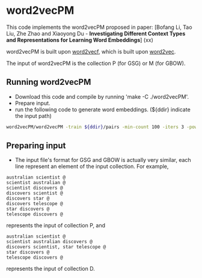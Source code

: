 # word2vecPM

This code implements the word2vecPM proposed in paper: [Bofang Li, Tao Liu, Zhe Zhao and Xiaoyong Du - **Investigating Different Context Types and Representations for Learning Word Embeddings**] (xx) 

word2vecPM is built upon [word2vecf](https://bitbucket.org/yoavgo/word2vecf), which is built upon [word2vec](http://code.google.com/p/word2vec). 

The input of word2vecPM is the collection P (for GSG) or M (for GBOW).

## Running word2vecPM 
- Download this code and compile by running 'make -C ./word2vecPM'.
- Prepare input.
- run the following code to generate word embeddings. (${ddir} indicate the input path)
```Bash
word2vecPM/word2vecPM -train ${ddir}/pairs -min-count 100 -iters 3 -pow 0.75 -cvocab ${ddir}/counts.contexts.vocab -wvocab ${ddir}/counts.words.vocab -dumpcv ${ddir}/sgns.contexts -output ${ddir}/sgns.words -sample 1e-5 -threads 32 -negative 5 -size 500
```

## Preparing input
- The input file's format for GSG and GBOW is actually very similar, each line represent an element of the input collection. For example, 
```
australian scientist @
scientist australian @
scientist discovers @
discovers scientist @
discovers star @
discovers telescope @
star discovers @
telescope discovers @
```
represents the input of collection P, and
```
australian scientist @
scientist australian discovers @
discovers scientist, star telescope @
star discovers @
telescope discovers @
```
represents the input of collection D.

